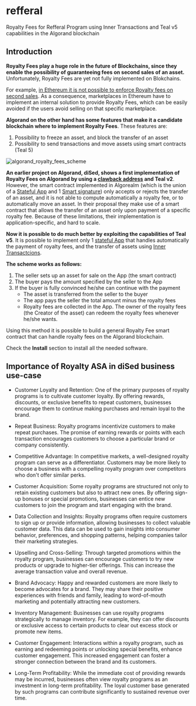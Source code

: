 # refferal
Royalty Fees for Refferal Program using Inner Transactions and Teal v5 capabilities in the Algorand blockchain

## Introduction
**Royalty Fees play a huge role in the future of Blockchains, since they enable the possibility of guaranteeing fees  on second sales of an asset.** Unfortunately, Royalty Fees are yet not fully implemented on Blokchains. 

For example, [in Ethereum it is not possible to enforce Royalty fees on second sales](https://eips.ethereum.org/EIPS/eip-2981). As a consequence, marketplaces in Ethereum have to implement an internal solution to provide Royalty Fees, which can be easily avoided if the users avoid selling on that specific marketplace.

**Algorand on the other hand has some features that make it a candidate blockchain where to implement Royalty Fees**. These features are:
1. Possibility to freeze an asset, and block the transfer of an asset
2. Possibility to send transactions and move assets using smart contracts (Teal 5)

![algorand_royalty_fees_scheme](https://github.com/diSed-dao/refferal/assets/66848339/da63a786-b1f0-4b54-b00a-b8661454db1d)


**An earlier project on Algorand, diSed, shows a first implementation of Royalty Fees on Algorand by using a [**clawback** address](https://developer.algorand.org/docs/get-details/transactions/transactions#clawbackaddr) and Teal v2**. However, the smart contract implemented in Algorealm  (which is the union of a [Stateful App](https://developer.algorand.org/docs/get-details/dapps/smart-contracts/apps/) and 1 [Smart signature](https://developer.algorand.org/docs/get-details/dapps/smart-contracts/smartsigs/)) only accepts or rejects the transfer of an asset, and it is not able to  compute automatically a royalty fee, or to automatically move an asset. In their proposal they make use of a smart contract that allows the transfer of an asset only upon payment of a specific royalty fee. Because of these limitations, their implementation is application-specific, and hard to scale.

**Now it is possible to do much better by exploiting the capabilities of Teal v5**. It is possible to implement only 1 [stateful App](https://developer.algorand.org/docs/get-details/dapps/smart-contracts/apps/) that handles automatically the payment of royalty fees, and the transfer of assets using [Inner Transactcions](https://developer.algorand.org/docs/get-details/dapps/smart-contracts/apps/?from_query=inner%20transactions#inner-transactions).

**The scheme works as follows:**
1. The seller sets up an asset for sale on the App (the smart contract)
2. The buyer pays the amount specified by the seller to the App
3. If the buyer is fully convinced he/she can continue with the payment
   * The asset is transferred from the seller to the buyer
   * The app pays the seller the total amount minus the royalty fees
   * Royalty fees are collected in the App. The owner of the royalty fees (the Creator of the asset) can redeem the royalty fees whenever he/she wants.

Using this method it is possible to build a general Royalty Fee smart contract that can handle royalty fees on the Algorand blockchain.

Check the **Install** section to install all the needed software.

## Importance of Royalty ASA in diSed business use-case

- Customer Loyalty and Retention: One of the primary purposes of royalty programs is to cultivate customer loyalty. By offering rewards, discounts, or exclusive benefits to repeat customers, businesses encourage them to continue making purchases and remain loyal to the brand.

- Repeat Business: Royalty programs incentivize customers to make repeat purchases. The promise of earning rewards or points with each transaction encourages customers to choose a particular brand or company consistently.

- Competitive Advantage: In competitive markets, a well-designed royalty program can serve as a differentiator. Customers may be more likely to choose a business with a compelling royalty program over competitors who don't offer similar perks.

- Customer Acquisition: Some royalty programs are structured not only to retain existing customers but also to attract new ones. By offering sign-up bonuses or special promotions, businesses can entice new customers to join the program and start engaging with the brand.

- Data Collection and Insights: Royalty programs often require customers to sign up or provide information, allowing businesses to collect valuable customer data. This data can be used to gain insights into consumer behavior, preferences, and shopping patterns, helping companies tailor their marketing strategies.

- Upselling and Cross-Selling: Through targeted promotions within the royalty program, businesses can encourage customers to try new products or upgrade to higher-tier offerings. This can increase the average transaction value and overall revenue.

- Brand Advocacy: Happy and rewarded customers are more likely to become advocates for a brand. They may share their positive experiences with friends and family, leading to word-of-mouth marketing and potentially attracting new customers.

- Inventory Management: Businesses can use royalty programs strategically to manage inventory. For example, they can offer discounts or exclusive access to certain products to clear out excess stock or promote new items.

- Customer Engagement: Interactions within a royalty program, such as earning and redeeming points or unlocking special benefits, enhance customer engagement. This increased engagement can foster a stronger connection between the brand and its customers.

- Long-Term Profitability: While the immediate cost of providing rewards may be incurred, businesses often view royalty programs as an investment in long-term profitability. The loyal customer base generated by such programs can contribute significantly to sustained revenue over time.
